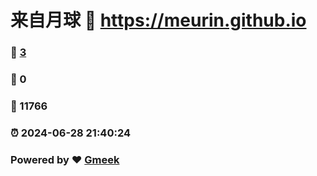 # 来自月球 :link: https://meurin.github.io 
### :page_facing_up: [3](https://meurin.github.io/tag.html) 
### :speech_balloon: 0 
### :hibiscus: 11766 
### :alarm_clock: 2024-06-28 21:40:24 
### Powered by :heart: [Gmeek](https://github.com/Meekdai/Gmeek)
